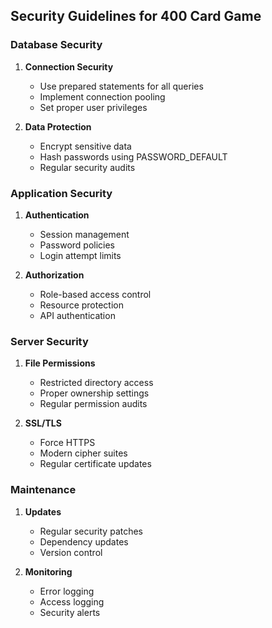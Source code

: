 ## Security Guidelines for 400 Card Game

### Database Security

1. **Connection Security**
   - Use prepared statements for all queries
   - Implement connection pooling
   - Set proper user privileges

2. **Data Protection**
   - Encrypt sensitive data
   - Hash passwords using PASSWORD_DEFAULT
   - Regular security audits

### Application Security

1. **Authentication**
   - Session management
   - Password policies
   - Login attempt limits

2. **Authorization**
   - Role-based access control
   - Resource protection
   - API authentication

### Server Security

1. **File Permissions**
   - Restricted directory access
   - Proper ownership settings
   - Regular permission audits

2. **SSL/TLS**
   - Force HTTPS
   - Modern cipher suites
   - Regular certificate updates

### Maintenance

1. **Updates**
   - Regular security patches
   - Dependency updates
   - Version control

2. **Monitoring**
   - Error logging
   - Access logging
   - Security alerts